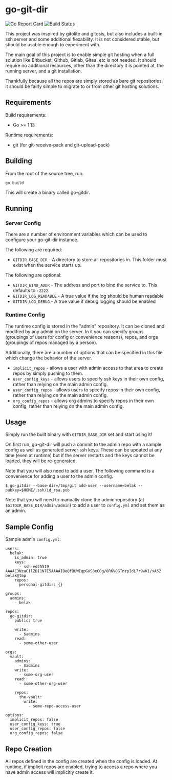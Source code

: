 # go-git-dir

[![Go Report Card](https://goreportcard.com/badge/github.com/belak/go-gitdir)](https://goreportcard.com/report/github.com/belak/go-gitdir) [![Build Status](https://travis-ci.org/belak/go-gitdir.svg?branch=master)](https://travis-ci.org/belak/go-gitdir)

This project was inspired by gitolite and gitosis, but also includes a built-in
ssh server and some additional flexability. It is not considered stable, but
should be usable enough to experiment with.

The main goal of this project is to enable simple git hosting when a full
solution like Bitbucket, Github, Gitlab, Gitea, etc is not needed. It should
require no additional resources, other than the directory it is pointed at, the
running server, and a git installation.

Thankfully because all the repos are simply stored as bare git repositories, it
should be fairly simple to migrate to or from other git hosting solutions.

## Requirements

Build requirements:

- Go >= 1.13

Runtime requirements:

- git (for git-receive-pack and git-upload-pack)

## Building

From the root of the source tree, run:

```
go build
```

This will create a binary called go-gitdir.

## Running

### Server Config

There are a number of environment variables which can be used to configure your
go-git-dir instance.

The following are required:

- `GITDIR_BASE_DIR` - A directory to store all repositories in. This folder must
  exist when the service starts up.

The following are optional:

- `GITDIR_BIND_ADDR` - The address and port to bind the service to. This
  defaults to `:2222`.
- `GITDIR_LOG_READABLE` - A true value if the log should be human readable
- `GITDIR_LOG_DEBUG` - A true value if debug logging should be enabled

### Runtime Config

The runtime config is stored in the "admin" repository. It can be cloned and
modified by any admin on the server. In it you can specify groups (groupings of
users for config or convenience reasons), repos, and orgs (groupings of repos
managed by a person).

Additionally, there are a number of options that can be specified in this file
which change the behavior of the server.

- `implicit_repos` - allows a user with admin access to that area to create
  repos by simply pushing to them.
- `user_config_keys` - allows users to specify ssh keys in their own config,
  rather than relying on the main admin config.
- `user_config_repos` - allows users to specify repos in their own config,
  rather than relying on the main admin config.
- `org_config_repos` - allows org admins to specify repos in their own config,
  rather than relying on the main admin config.

## Usage

Simply run the built binary with `GITDIR_BASE_DIR` set and start using it!

On first run, go-git-dir will push a commit to the admin repo with a sample
config as well as generated server ssh keys. These can be updated at any time
(even at runtime) but if the server restarts and the keys cannot be loaded, they
will be re-generated.

Note that you will also need to add a user. The following command is a
convenience for adding a user to the admin config.

```
$ go-gitdir --base-dir=/tmp/git add-user --username=belak --pubkey=$HOME/.ssh/id_rsa.pub
```

Note that you will need to manually clone the admin repository (at
`$GITDIR_BASE_DIR/admin/admin`) to add a user to `config.yml` and set them as an
admin.

## Sample Config

Sample admin `config.yml`:

```
users:
  belak:
    is_admin: true
    keys:
      - ssh-ed25519 AAAAC3NzaC1lZDI1NTE5AAAAIDeQfBUWIqpGXS8xCOg/0RKVOGTnzpIdL7r9wK1/xA52 belak@tmp
    repos:
      personal-gitdir: {}

groups:
  admins:
    - belak

repos:
  go-gitdir:
    public: true

    write:
      - $admins
    read:
      - some-other-user

orgs:
  vault:
    admins:
      - $admins
    write:
      - some-org-user
    read:
      - some-other-org-user

    repos:
      the-vault:
        write:
          - some-repo-access-user

options:
  implicit_repos: false
  user_config_keys: true
  user_config_repos: false
  org_config_repos: false
```

## Repo Creation

All repos defined in the config are created when the config is loaded. At
runtime, if implicit repos are enabled, trying to access a repo where you have
admin access will implicitly create it.
